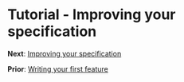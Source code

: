 # Tutorial - Improving your specification


**Next**: [Improving your specification](improving-spec.md)

**Prior**: [Writing your first feature](first-feature.md)